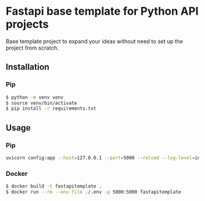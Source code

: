 # Fastapi base template for Python API projects

Base template project to expand your ideas without need to set up the project from scratch.

## Installation

### Pip

```bash
$ python -m venv venv
$ source venv/bin/activate
$ pip install -r requirements.txt
```

## Usage

### Pip

```bash
uvicorn config:app --host=127.0.0.1 --port=5000 --reload --log-level=info
```


### Docker
    
```bash
$ docker build -t fastapitemplate .
$ docker run --rm --env-file ./.env -p 5000:5000 fastapitemplate
```